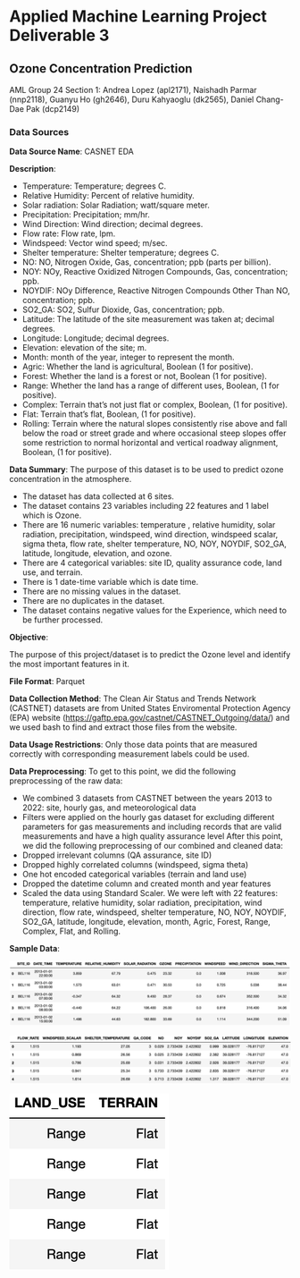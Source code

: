 
# Applied Machine Learning Project Deliverable 3

## Ozone Concentration Prediction
AML Group 24 Section 1: Andrea Lopez (apl2171), Naishadh Parmar (nnp2118), Guanyu Ho (gh2646), Duru Kahyaoglu (dk2565), Daniel Chang-Dae Pak (dcp2149)

### Data Sources

**Data Source Name**: CASNET EDA

**Description**: 
* Temperature: Temperature; degrees C.
* Relative Humidity: Percent of relative humidity.
* Solar radiation: Solar Radiation; watt/square meter.
* Precipitation: Precipitation; mm/hr.
* Wind Direction: Wind direction; decimal degrees.
* Flow rate: Flow rate, lpm.
* Windspeed: Vector wind speed; m/sec.
* Shelter temperature: Shelter temperature; degrees C.
* NO: NO, Nitrogen Oxide, Gas, concentration; ppb (parts per billion).
* NOY: NOy, Reactive Oxidized Nitrogen Compounds, Gas, concentration; ppb.
* NOYDIF: NOy Difference, Reactive Nitrogen Compounds Other Than NO, concentration; ppb.
* SO2_GA: SO2, Sulfur Dioxide, Gas, concentration; ppb.
* Latitude: The latitude of the site measurement was taken at; decimal degrees.
* Longitude: Longitude; decimal degrees.
* Elevation: elevation of the site; m.
* Month: month of the year, integer to represent the month.
* Agric: Whether the land is agricultural, Boolean (1 for positive).
* Forest: Whether the land is a forest or not, Boolean (1 for positive).
* Range: Whether the land has a range of different uses, Boolean, (1 for positive).
* Complex: Terrain that’s not just flat or complex, Boolean, (1 for positive).
* Flat: Terrain that’s flat, Boolean, (1 for positive).
* Rolling: Terrain where the natural slopes consistently rise above and fall below the road or street grade and where occasional steep slopes offer some restriction to normal horizontal and vertical roadway alignment, Boolean, (1 for positive).
    
**Data Summary**:
The purpose of this dataset is to be used to predict ozone concentration in the atmosphere.
* The dataset has data collected at 6 sites.
* The dataset contains 23 variables including 22 features and 1 label which is Ozone.
* There are 16 numeric variables: temperature , relative humidity, solar radiation, precipitation, windspeed, wind direction, windspeed scalar, sigma theta, flow rate, shelter temperature, NO, NOY, NOYDIF, SO2_GA, latitude, longitude, elevation, and ozone.
* There are 4 categorical variables: site ID, quality assurance code, land use, and terrain.
* There is 1 date-time variable which is date time.
* There are no missing values in the dataset.
* There are no duplicates in the dataset.
* The dataset contains negative values for the Experience, which need to be further processed.

**Objective**:

The purpose of this project/dataset is to predict the Ozone level and identify the most important features in it.

**File Format**: Parquet

**Data Collection Method**: The Clean Air Status and Trends Network (CASTNET) datasets are from United States Enviromental Protection Agency (EPA) website (https://gaftp.epa.gov/castnet/CASTNET_Outgoing/data/) and we used bash to find and extract those files from the website.

**Data Usage Restrictions**: Only those data points that are measured correctly with corresponding measurement labels could be used.

**Data Preprocessing**:
To get to this point, we did the following preprocessing of the raw data:
- We combined 3 datasets from CASTNET between the years 2013 to 2022: site, hourly gas, and meteorological data
- Filters were applied on the hourly gas dataset for excluding different parameters for gas measurements and including records that are valid measurements and have a high quality assurance level
After this point, we did the following preprocessing of our combined and cleaned data:
- Dropped irrelevant columns (QA assurance, site ID)
- Dropped highly correlated columns (windspeed, sigma theta)
- One hot encoded categorical variables (terrain and land use)
- Dropped the datetime column and created month and year features
- Scaled the data using Standard Scaler.
We were left with 22 features: temperature, relative humidity, solar radiation, precipitation, wind direction, flow rate, windspeed, shelter temperature, NO, NOY, NOYDIF, SO2_GA, latitude, longitude, elevation, month, Agric, Forest, Range, Complex, Flat, and Rolling.

**Sample Data**: 

![Meteorological](data_sample_images/meteorological_sample.png)

![Hourly Gas](data_sample_images/hourly_gas_sample.png)

![Site](data_sample_images/site_sample.png)


